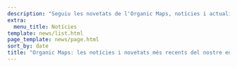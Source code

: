 ```yaml
---
description: "Seguiu les novetats de l'Organic Maps, notícies i actualitzacions del nostre equip"
extra:
  menu_title: Notícies
template: news/list.html
page_template: news/page.html
sort_by: date
title: "Organic Maps: les notícies i novetats més recents del nostre equip"
---
```

